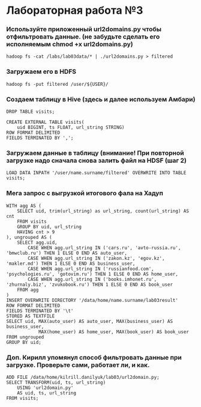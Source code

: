 # Лабораторная работа №3

### Используйте приложенный url2domains.py чтобы отфильтровать данные. (не забудьте сделать его исполняемым chmod +x url2domains.py)

`hadoop fs -cat /labs/lab03data/* | ./url2domains.py > filtered`

### Загружаем его в HDFS

`hadoop fs -put filtered /user/${USER}/`

### Создаем таблицу в Hive (здесь и далее используем Амбари)

```
DROP TABLE visits;

CREATE EXTERNAL TABLE visits(
    uid BIGINT, ts FLOAT, url_string STRING)
ROW FORMAT DELIMITED 
FIELDS TERMINATED BY ',';
```

### Загружаем данные в таблицу (внимание! При повторной загрузке надо сначала снова залить файл на HDSF (шаг 2)

`LOAD DATA INPATH '/user/name.surname/filtered' OVERWRITE INTO TABLE visits;`

### Мега запрос с выгрузкой итогового фала на Хадуп

```
WITH agg AS (
    SELECT uid, trim(url_string) as url_string, count(url_string) AS cnt
    FROM visits
    GROUP BY uid, url_string
    HAVING cnt > 9
), ungrouped AS (
    SELECT agg.uid,
        CASE WHEN agg.url_string IN ('cars.ru', 'avto-russia.ru', 'bmwclub.ru') THEN 1 ELSE 0 END AS auto_user,
        CASE WHEN agg.url_string IN ('zakon.kz', 'egov.kz', 'makler.md') THEN 1 ELSE 0 END AS business_user,
        CASE WHEN agg.url_string IN ('russianfood.com', 'psychologies.ru', 'gotovim.ru') THEN 1 ELSE 0 END AS home_user,
        CASE WHEN agg.url_string IN ('books.imhonet.ru', 'zhurnaly.biz', 'zvukobook.ru') THEN 1 ELSE 0 END AS book_user
    FROM agg
)
INSERT OVERWRITE DIRECTORY '/data/home/name.surname/lab03result'
ROW FORMAT DELIMITED
FIELDS TERMINATED BY '\t'
STORED AS TEXTFILE
SELECT uid, MAX(auto_user) AS auto_user, MAX(business_user) AS business_user,
            MAX(home_user) AS home_user, MAX(book_user) AS book_user
FROM ungrouped
GROUP BY uid;
``` 

### Доп. Кирилл упомянул способ фильтровать данные при загрузке. Проверьте сами, работает ли, и как.

```
ADD FILE /data/home/kilrill.danilyuk/lab03/url2domain.py;
SELECT TRANSFORM(uid, ts, url_string)
    USING 'url2domain.py'
    AS uid, ts, url_string
FROM visits;
```

